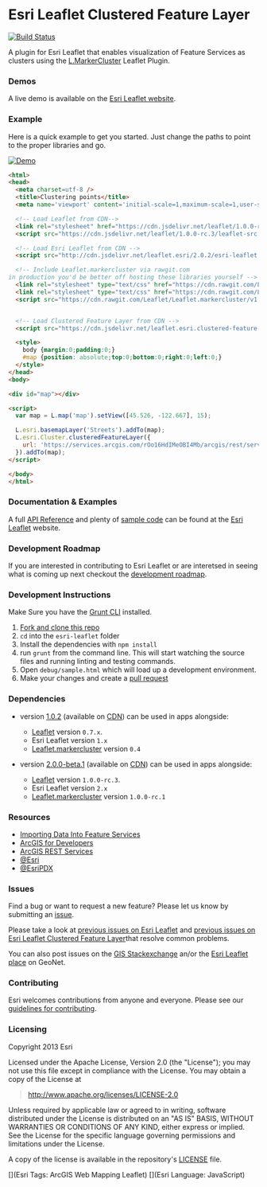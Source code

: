 # Esri Leaflet Clustered Feature Layer

[![Build Status](https://travis-ci.org/Esri/esri-leaflet-clustered-feature-layer.svg?branch=master)](https://travis-ci.org/Esri/esri-leaflet-clustered-feature-layer)

A plugin for Esri Leaflet that enables visualization of Feature Services as clusters using the [L.MarkerCluster](https://github.com/Leaflet/Leaflet.markercluster) Leaflet Plugin.

### Demos
A live demo is available on the [Esri Leaflet website](http://esri.github.io/esri-leaflet/examples/clustering-feature-layers.html).

### Example
Here is a quick example to get you started. Just change the paths to point to the proper libraries and go.

<a href="http://esri.github.io/esri-leaflet/examples/clustering-feature-layers.html">
  <img src="https://github.com/Esri/esri-leaflet-clustered-feature-layer/raw/master/esri-leaflet-clustered-feature-layer.jpg" alt="Demo">
</a>

```html
<html>
<head>
  <meta charset=utf-8 />
  <title>Clustering points</title>
  <meta name='viewport' content='initial-scale=1,maximum-scale=1,user-scalable=no' />

  <!-- Load Leaflet from CDN-->
  <link rel="stylesheet" href="https://cdn.jsdelivr.net/leaflet/1.0.0-rc.3/leaflet.css" />
  <script src="https://cdn.jsdelivr.net/leaflet/1.0.0-rc.3/leaflet-src.js"></script>

  <!-- Load Esri Leaflet from CDN -->
  <script src="http://cdn.jsdelivr.net/leaflet.esri/2.0.2/esri-leaflet.js"></script>

  <!-- Include Leaflet.markercluster via rawgit.com
in production you'd be better off hosting these libraries yourself -->
  <link rel="stylesheet" type="text/css" href="https://cdn.rawgit.com/Leaflet/Leaflet.markercluster/v1.0.0-rc.1/dist/MarkerCluster.Default.css">
  <link rel="stylesheet" type="text/css" href="https://cdn.rawgit.com/Leaflet/Leaflet.markercluster/v1.0.0-rc.1/dist/MarkerCluster.css">
  <script src="https://cdn.rawgit.com/Leaflet/Leaflet.markercluster/v1.0.0-rc.1/dist/leaflet.markercluster.js"></script>


  <!-- Load Clustered Feature Layer from CDN -->
  <script src="https://cdn.jsdelivr.net/leaflet.esri.clustered-feature-layer/2.0.0-beta.1/esri-leaflet-clustered-feature-layer.js"></script>

  <style>
    body {margin:0;padding:0;}
    #map {position: absolute;top:0;bottom:0;right:0;left:0;}
  </style>
</head>
<body>

<div id="map"></div>

<script>
  var map = L.map('map').setView([45.526, -122.667], 15);

  L.esri.basemapLayer('Streets').addTo(map);
  L.esri.Cluster.clusteredFeatureLayer({
    url: 'https://services.arcgis.com/rOo16HdIMeOBI4Mb/arcgis/rest/services/Trimet_Transit_Stops/FeatureServer/0'
  }).addTo(map);
</script>

</body>
</html>
```

### Documentation & Examples

A full [API Reference](http://esri.github.io/esri-leaflet/api-reference/) and plenty of [sample code](http://esri.github.io/esri-leaflet/examples/) can be found at the [Esri Leaflet](http://esri.github.io/esri-leaflet/) website.

### Development Roadmap

If you are interested in contributing to Esri Leaflet or are interetsed in seeing what is coming up next checkout the [development roadmap](https://github.com/Esri/esri-leaflet/wiki/Roadmap).

### Development Instructions

Make Sure you have the [Grunt CLI](http://gruntjs.com/getting-started) installed.

1. [Fork and clone this repo](https://help.github.com/articles/fork-a-repo)
2. `cd` into the `esri-leaflet` folder
3. Install the dependencies with `npm install`
4. run `grunt` from the command line. This will start watching the source files and running linting and testing commands.
5. Open `debug/sample.html` which will load up a development environment.
6. Make your changes and create a [pull request](https://help.github.com/articles/creating-a-pull-request)

### Dependencies

* version [1.0.2](https://github.com/Esri/esri-leaflet-clustered-feature-layer/releases/tag/v1.0.2) (available on [CDN](https://cdn.jsdelivr.net/leaflet.esri.clustered-feature-layer/1.0.2/esri-leaflet-clustered-feature-layer.js)) can be used in apps alongside:
  *  [Leaflet](http://leafletjs.com) version `0.7.x`.
  * Esri Leaflet version `1.x`
  * [Leaflet.markercluster](https://github.com/Leaflet/Leaflet.markercluster) version `0.4`

* version [2.0.0-beta.1](https://github.com/Esri/esri-leaflet-clustered-feature-layer/releases/tag/v2.0.0-beta.1) (available on [CDN](https://cdn.jsdelivr.net/leaflet.esri.clustered-feature-layer/2.0.0-beta.1/esri-leaflet-clustered-feature-layer.js)) can be used in apps alongside:
  *  [Leaflet](http://leafletjs.com) version `1.0.0-rc.3`.
  * Esri Leaflet version `2.x`
  * [Leaflet.markercluster](https://github.com/Leaflet/Leaflet.markercluster) version `1.0.0-rc.1`

### Resources

* [Importing Data Into Feature Services](https://developers.arcgis.com/tools/csv-to-feature-service/)
* [ArcGIS for Developers](http://developers.arcgis.com)
* [ArcGIS REST Services](http://resources.arcgis.com/en/help/arcgis-rest-api/)
* [@Esri](http://twitter.com/esri)
* [@EsriPDX](http://twitter.com/esripdx)

### Issues

Find a bug or want to request a new feature?  Please let us know by submitting an [issue](https://github.com/Esri/esri-leaflet-clustered-feature-layer/issues).

Please take a look at [previous issues on Esri Leaflet](https://github.com/Esri/esri-leaflet/issues?labels=FAQ&milestone=&page=1&state=closed) and [previous issues on Esri Leaflet Clustered Feature Layer](https://github.com/Esri/esri-leaflet-clustered-feature-layer/issues?labels=FAQ&milestone=&page=1&state=closed)that resolve common problems.

You can also post issues on the [GIS Stackexchange](http://gis.stackexchange.com/questions/ask?tags=esri-leaflet,leaflet) an/or the [Esri Leaflet place](https://geonet.esri.com/discussion/create.jspa?sr=pmenu&containerID=1841&containerType=700&tags=esri-leaflet,leaflet) on GeoNet.

### Contributing

Esri welcomes contributions from anyone and everyone. Please see our [guidelines for contributing](https://github.com/Esri/esri-leaflet-clustered-feature-layer/blob/master/CONTRIBUTING.md).

### Licensing
Copyright 2013 Esri

Licensed under the Apache License, Version 2.0 (the "License");
you may not use this file except in compliance with the License.
You may obtain a copy of the License at

> http://www.apache.org/licenses/LICENSE-2.0

Unless required by applicable law or agreed to in writing, software
distributed under the License is distributed on an "AS IS" BASIS,
WITHOUT WARRANTIES OR CONDITIONS OF ANY KIND, either express or implied.
See the License for the specific language governing permissions and
limitations under the License.

A copy of the license is available in the repository's [LICENSE](./LICENSE) file.

[](Esri Tags: ArcGIS Web Mapping Leaflet)
[](Esri Language: JavaScript)
